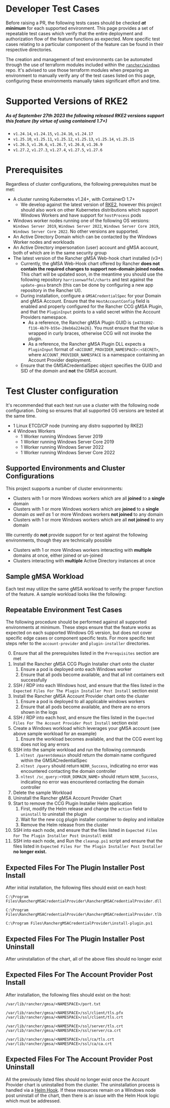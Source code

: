 # Developer Test Cases

Before raising a PR, the following tests cases should be checked **_at minimum_** for each supported environment. This page provides a set of repeatable test cases which verify that the entire deployment and authorization flow of the feature functions as expected. More specific test cases relating to a particular component of the feature can be found in their respective directories.

The creation and management of test environments can be automated through the use of terraform modules included within the [`rancher/windows`](https://github.com/rancher/windows/tree/main/terraform) repo. It's advised to use those terraform modules when preparing an environment to manually verify any of the test cases listed on this page, configuring these environments manually takes significant effort and time.

# Supported Versions of RKE2

##### _As of September 27th 2023_ the following released RKE2 versions support this feature (by virtue of using containerd 1.7+)

+ `v1.24.14`, `v1.24.15`, `v1.24.16`, `v1.24.17`  
+ `v1.25.10`, `v1.25.11`, `v1.25.12`, `v1.25.13`, `v1.25.14`, `v1.25.15`  
+ `v1.26.5`, `v1.26.6`, `v1.26.7`, `v1.26.8`, `v1.26.9`
+ `v1.27.2`, `v1.27.3`, `v1.27.4`, `v1.27.5`, `v1.27.6`

# Prerequisites 

Regardless of cluster configurations, the following prerequisites must be met:

+ A cluster running Kubernetes v1.24+, with ContainerD 1.7+
    + We develop against the latest version of [RKE2](https://github.com/rancher/rke2), however this project should also work on other Kubernetes distributions which support Windows Workers and have support for `hostProcess` pods
+ Windows worker nodes running one of the following OS versions: `Windows Server 2019`, `Windows Server 2022`, `Windows Server Core 2019`, `Windows Server Core 2022`. No other versions are supported. 
+ An Active Directory Domain which can be contacted by the Windows Worker nodes and workloads
+ An Active Directory impersonation (user) account and gMSA account, both of which are in the same security group
+ The latest version of the Rancher gMSA Web-hook chart installed (v3+)
    + Currently, the gMSA Web-Hook chart offered by Rancher **does not contain the required changes to support non-domain joined nodes**. This chart will be updated soon, in the meantime you should use the following repository `harrisonwaffel/charts` and test against the `update-gmsa` branch (this can be done by configuring a new app repository in the Rancher UI).
  + During installation, configure a `GMSACredentialSpec` for your Domain and gMSA Account. Ensure that the `HostAccountConfig` field is enabled and properly configured for the Rancher CCG gMSA Plugin, and that the `PluginInput` points to a valid secret within the Account Providers namespace.
    + As a reference, the Rancher gMSA Plugin GUID is `{e4781092-f116-4b79-b55e-28eb6a224e26}`. You must ensure that the value is wrapped in curly braces, otherwise CCG will not invoke the plugin.
    + As a reference, the Rancher gMSA Plugin DLL expects a `PluginInput` format of `<ACCOUNT_PROVIDER_NAMESPACE>:<SECRET>`, where `ACCOUNT_PROVIDER_NAMESPACE` is a namespace containing an Account Provider deployment. 
  + Ensure that the GMSACredentialSpec object specifies the GUID and SID of the _domain_ and **not** the GMSA account. 

# Test Cluster configuration 

It's recommended that each test run use a cluster with the following node configuration. Doing so ensures that all supported OS versions are tested at the same time. 

+ 1 Linux ETCD/CP node (running any distro supported by RKE2)
+ 4 Windows Workers
  + 1 Worker running Windows Server 2019
  + 1 Worker running Windows Server Core 2019
  + 1 Worker running Windows Server 2022
  + 1 Worker running Windows Server Core 2022

## Supported Environments and Cluster Configurations

This project supports a number of cluster environments:

+ Clusters with 1 or more Windows workers which are all **joined** to a **single** domain
+ Clusters with 1 or more Windows workers which are **joined** to a **single** domain _as well as_ 1 or more Windows workers **not joined** to any domain
+ Clusters with 1 or more Windows workers which are all **not joined** to any domain

We currently do **not** provide support for or test against the following environments, though they are technically possible

+ Clusters with 1 or more Windows workers interacting with **multiple** domains at once, either joined or un-joined
+ Clusters interacting with **multiple** Active Directory instances at once

## Sample gMSA Workload

Each test may utilize the same gMSA workload to verify the proper function of the feature. A sample workload looks like the following: 

<details hidden>

<summary>
Sample gMSA Workload
</summary>

The below yaml can be used to deploy a workload utilizing a gMSA account. Several fields must be modified in accordance with your Active Directory environment. The workload uses a `windows/servercore` base image, to leverage the Active Directory authentication apis. 

> *Note*
> The service created by this workload will not be accessible via the Rancher UI, you must directly connect to the NodeIP in your browser. For most test scenarios, using the UI is not required to determine if the pod has successfully assumed the role of a gMSA account. 

The `servercore` base image is ~4GB (!). Expect a lengthy image pull time the first time you deploy this workload; grab a drink, relax.

```yaml 
---
kind: ConfigMap
apiVersion: v1
metadata:
  labels:
    app: gmsa-demo
  name: gmsa-demo
  namespace: cattle-windows-gmsa-system
data:
  run.ps1: |
    $ErrorActionPreference = "Stop"

    Write-Output "Configuring IIS with authentication."

    # Add required Windows features, since they are not installed by default.
    Install-WindowsFeature "Web-Windows-Auth", "Web-Asp-Net45"

    # Create simple ASP.NET page.
    New-Item -Force -ItemType Directory -Path 'C:\inetpub\wwwroot\app'
    Set-Content -Path 'C:\inetpub\wwwroot\app\default.aspx' -Value 'Authenticated as <B><%=User.Identity.Name%></B>, Type of Authentication: <B><%=User.Identity.AuthenticationType%></B>'

    # Configure IIS with authentication.
    Import-Module IISAdministration
    Start-IISCommitDelay
    (Get-IISConfigSection -SectionPath 'system.webServer/security/authentication/windowsAuthentication').Attributes['enabled'].value = $true
    (Get-IISConfigSection -SectionPath 'system.webServer/security/authentication/anonymousAuthentication').Attributes['enabled'].value = $false
    (Get-IISServerManager).Sites[0].Applications[0].VirtualDirectories[0].PhysicalPath = 'C:\inetpub\wwwroot\app'
    Stop-IISCommitDelay

    Write-Output "IIS with authentication is ready."

    C:\ServiceMonitor.exe w3svc
---
apiVersion: apps/v1
kind: Deployment
metadata:
  labels:
    app: gmsa-demo
  name: gmsa-demo
  namespace: cattle-windows-gmsa-system
spec:
  replicas: 1
  selector:
    matchLabels:
      app: gmsa-demo
  template:
    metadata:
      labels:
        app: gmsa-demo
    spec:
      dnsConfig:
        nameservers:
          - <ACTIVE_DIRECTORY_DOMAIN_CONTROLLER_IP>
        searches:
          - <YOUR_ACTIVE_DIRECTORY_DOMAIN_NAME>
      serviceAccount: rancher-windows-gmsa
      serviceAccountName: rancher-windows-gmsa
      securityContext:
        windowsOptions:
          gmsaCredentialSpecName: <YOUR_GMSACREDSPEC_NAME>
      containers:
        - name: iis
          image: mcr.microsoft.com/windows/servercore/iis:windowsservercore-ltsc2022
          imagePullPolicy: IfNotPresent
          command:
            - powershell
          args:
            - -File
            - /gmsa-demo/run.ps1
          volumeMounts:
            - name: gmsa-demo
              mountPath: /gmsa-demo
      volumes:
        - configMap:
            defaultMode: 420
            name: gmsa-demo
          name: gmsa-demo
      nodeSelector:
        kubernetes.io/os: windows
---
apiVersion: v1
kind: Service
metadata:
  labels:
    app: gmsa-demo
  name: gmsa-demo
  namespace: cattle-windows-gmsa-system
spec:
  ports:
    - port: 80
      targetPort: 80
  selector:
    app: gmsa-demo
  type: NodePort

```

</details>

Repeatable Environment Test Cases
---

The following procedure should be performed against all supported environments at minimum. These steps ensure that the feature works as expected on each supported Windows OS version, but does not cover specific edge cases or component specific tests. For more specific test steps refer to the `account-provider` and `plugin-installer` directories. 

0. Ensure that all the prerequisites listed in the `Prerequisites` section are met
1. Install the Rancher gMSA CCG Plugin Installer chart onto the cluster
    1. Ensure a pod is deployed onto each Windows worker
    2. Ensure that all pods become available, and that all init containers exit successfully
2. SSH / RDP into each Windows host, and ensure that the files listed in the `Expected Files For The Plugin Installer Post Install` section exist
3. Install the Rancher gMSA Account Provider chart onto the cluster
    1. Ensure a pod is deployed to all applicable windows workers
    2. Ensure that all pods become available, and there are no errors shown in the logs
4. SSH / RDP into each host, and ensure the files listed in the `Expected Files For The Account Provider Post Install` section exist
5. Create a Windows workload which leverages your gMSA account (see above sample workload for an example)
    1. Ensure the workload becomes available, and that the CCG event log does not log any errors 
6. SSH into the sample workload and run the following commands
   1. `nltest /parentdomain` should return the domain name configured within the GMSACredentialSpec 
   2. `nltest /query` should return `NERR_Success`, indicating no error was encountered contacting the domain controller
   3. `nltest /sc_query:<YOUR_DOMAIN_NAME>` should return `NERR_Success`, indicating no error was encountered contacting the domain controller
7. Delete the sample Workload
8. Uninstall the Rancher gMSA Account Provider Chart
9. Start to remove the CCG Plugin Installer Helm application
   1. First, modify the Helm release and change the `action` field to `uninstall` to uninstall the plugin
   2. Wait for the new ccg plugin installer container to deploy and initialize 
   3. Remove the Helm release from the cluster
10. SSH into each node, and ensure that the files listed in `Expected Files For The Plugin Installer Post Uninstall` exist 
11. SSH into each node, and Run the `cleanup.ps1` script and ensure that the files listed in `Expected Files For The Plugin Installer Post Installer` **no longer exist.** 

## Expected Files For The Plugin Installer Post Install
After initial installation, the following files should exist on each host:

`C:\Program Files\RanchergMSACredentialProvider\RanchergMSACredentialProvider.dll`

`C:\Program Files\RanchergMSACredentialProvider\RanchergMSACredentialProvider.tlb`

`C:\Program Files\RanchergMSACredentialProvider\install-plugin.ps1`

## Expected Files For The Plugin Installer Post Uninstall
After uninstallation of the chart, all of the above files should no longer exist

## Expected Files For The Account Provider Post Install

After installation, the following files should exist on the host: 

`/var/lib/rancher/gmsa/<NAMESPACE>/port.txt`

`/var/lib/rancher/gmsa/<NAMESPACE>/ssl/client/tls.pfx`
`/var/lib/rancher/gmsa/<NAMESPACE>/ssl/client/tls.crt`

`/var/lib/rancher/gmsa/<NAMESPACE>/ssl/server/tls.crt`
`/var/lib/rancher/gmsa/<NAMESPACE>/ssl/server/ca.crt`

`/var/lib/rancher/gmsa/<NAMESPACE>/ssl/ca/tls.crt`
`/var/lib/rancher/gmsa/<NAMESPACE>/ssl/ca/ca.crt`

## Expected Files For The Account Provider Post Uninstall
All the previously listed files should no longer exist once the Account Provider chart is uninstalled from the cluster. The uninstallation process is handled via a [Helm Hook](https://helm.sh/docs/topics/charts_hooks/). If these resources remain on a Windows node post uninstall of the chart, then there is an issue with the Helm Hook logic which must be addressed. 
